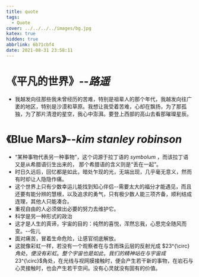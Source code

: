 ```yaml
---
title: quote
tags:
  - Quote
cover: ../../../../images/bg.jpg
katex: true
hidden: true
abbrlink: 6b71cbf4
date: 2021-08-31 23:58:11
---
```

# 《平凡的世界》--*路遥*

* 我越发向往那些我未曾经历的苦难，特别是祖辈人的那个年代，我越发向往广袤的地区，特别是沙漠和草原。我想让我受着苦难，心却在飘扬，为了那孤独，为了那片清澄的星空，我心中澎湃。要登上西部的高山去看那璀璨星辰。

# 《Blue Mars》--*kim stanley robinson*

 * “某种事物代表另一种事物”，这个词源于拉丁语的 *symbolum* ，而该拉丁语又是从希腊语衍生出来的， 那个希腊语的含义则是“丢在一起”。
 * 时日久远后，回忆都是如此，暗处乍现的光，无端出现，几乎毫无意义，然而有时却让人隐隐作痛。
 * 这个世界上只有少数幸运儿能找到知心伴侣--需要太大的福分才能遇见，而且还要有能分辨的慧根，以及追求的勇气，只有极少数人能三项齐备，顺利结成连理，其他人只能凑合。
 * 重视自由的人必须做出必要的努力去维护它。
 * 科学是另一种形式的政治
 * 这才是人生的真谛，宇宙的目的：纯然的喜悦，浑然忘我，心思完全随风而变。--佐儿
 * 面对痛苦，冒着生命危险，让感官彻底解放。
 * 这就像彩虹一样，若没有一个观察者在与含雨珠云层的反射光成 $23^{\circ} $角处，便没有彩虹。整个宇宙也是如此，我们的精神站在与宇宙成$23^{\circ}$角处，在光线与视网膜接触时，便会产生若干新的事物，在岩石与心灵接触时，也会产生若干空间。没有心灵就没有固有的价值。

